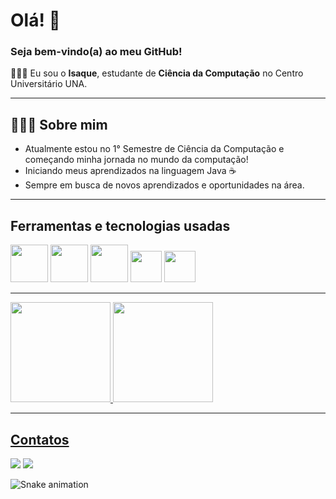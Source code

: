 # Olá! 👋

### Seja bem-vindo(a) ao meu GitHub!

🙋🏻‍♂️ Eu sou o **Isaque**, estudante de **Ciência da Computação** no Centro Universitário UNA.

---

## 👨🏻‍💻 Sobre mim
- Atualmente estou no 1° Semestre de Ciência da Computação e começando minha jornada no mundo da computação!
- Iniciando meus aprendizados na linguagem Java ☕
- Sempre em busca de novos aprendizados e oportunidades na área.

---

## Ferramentas e tecnologias usadas
<img src="https://cdn.jsdelivr.net/gh/devicons/devicon@latest/icons/java/java-original-wordmark.svg" width="60" height="60" /> <img src="https://cdn.jsdelivr.net/gh/devicons/devicon@latest/icons/mysql/mysql-original-wordmark.svg" width="60" height="60" /> 
<img src="https://cdn.jsdelivr.net/gh/devicons/devicon@latest/icons/sqlite/sqlite-original-wordmark.svg" width="60" height="60" /> 
<img src="https://cdn.jsdelivr.net/gh/devicons/devicon@latest/icons/git/git-original.svg" width="50" height="50" />
<img src="https://cdn.jsdelivr.net/gh/devicons/devicon@latest/icons/vscode/vscode-original.svg" width="50" height="50" />

---

<div>
<a href="https://github.com/isaqueguimaraes">
<img loading="lazy" height="160em" src="https://github-readme-stats.vercel.app/api/top-langs/?username=isaqueguimaraes&layout=compact&langs_count=7&theme=github_dark"/>
<img loading="lazy" height="160em" src="https://github-readme-stats.vercel.app/api?username=isaqueguimaraes&show_icons=true&theme=github_dark&include_all_commits=true&count_private=true"/>

---

## Contatos
<div>
<a href="https://www.linkedin.com/in/isaqueguimaraes" target="_blank"><img loading="lazy" src="https://img.shields.io/badge/-LinkedIn-%230077B5?style=for-the-badge&logo=linkedin&logoColor=white" target="_blank"></a>   
<a href = "mailto:contato@isaquegabriel2112206@gmail.com"><img loading="lazy" src="https://img.shields.io/badge/Gmail-D14836?style=for-the-badge&logo=gmail&logoColor=white" target="_blank"></a>
</div>

![Snake animation](https://github.com/isaqueguimaraes/isaqueguimaraes/blob/output/github-contribution-grid-snake.svg)
